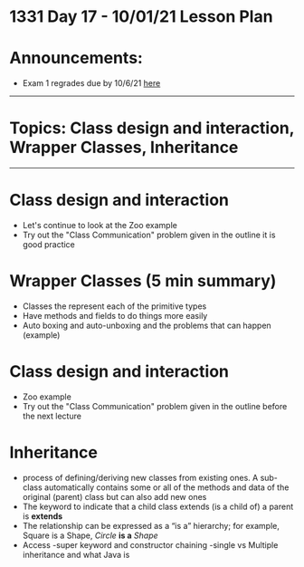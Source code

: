 # 1331 Day 17 - 10/01/21 Lesson Plan

# Announcements:
- Exam 1 regrades due by 10/6/21 [here](https://forms.office.com/Pages/ResponsePage.aspx?id=u5ghSHuuJUuLem1_Mvqgg116w8wwfSRJtFsYJ4T2CRtUOEhDQ1MzV1hHSldWR0g3UFRFVENIQzBPNiQlQCN0PWcu)
---

# Topics: Class design and interaction, Wrapper Classes, Inheritance

---

# Class design and interaction
- Let's continue to look at the Zoo example
- Try out the "Class Communication" problem given in the outline it is good practice

# Wrapper Classes (5 min summary)
- Classes the represent each of the primitive types
- Have methods and fields to do things more easily
- Auto boxing and auto-unboxing and the problems that can happen (example)

# Class design and interaction
- Zoo example
- Try out the "Class Communication" problem given in the outline before the next lecture

# Inheritance
- process of defining/deriving new classes from existing ones. A sub-class automatically contains some or all of the methods and data of the original (parent) class but can also add new ones
- The keyword to indicate that a child class extends (is a child of) a parent is **extends**
- The relationship can be expressed as a “is a” hierarchy; for example, Square is a Shape, *Circle* **is a** *Shape*
- Access
-super keyword and constructor chaining
-single vs Multiple inheritance and what Java is
